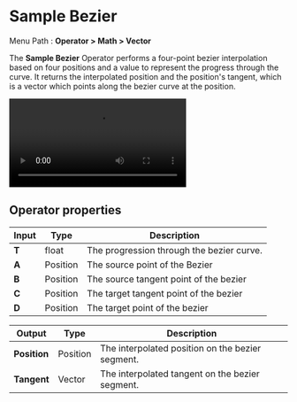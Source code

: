# Sample Bezier

Menu Path : **Operator > Math > Vector**

The **Sample Bezier** Operator performs a four-point bezier interpolation based on four positions and a value to represent the progress through the curve. It returns the interpolated position and the position's tangent, which is a vector which points along the bezier curve at the position.

<video src="Images/Operator-SampleBezierExample.mp4" title="Dynamic sampling process of a cubic Bézier curve, showing control points, interpolation, and the movement of a marker along the curve as the T parameter changes." width="320" height="auto" autoplay="true" loop="true" controls></video>

## Operator properties

| **Input** | **Type** | **Description**                           |
| --------- | -------- | ----------------------------------------- |
| **T**     | float    | The progression through the bezier curve. |
| **A**     | Position | The source point of the Bezier            |
| **B**     | Position | The source tangent point of the bezier    |
| **C**     | Position | The target tangent point of the bezier    |
| **D**     | Position | The target point of the bezier            |

| **Output**   | **Type** | **Description**                                  |
| ------------ | -------- | ------------------------------------------------ |
| **Position** | Position | The interpolated position on the bezier segment. |
| **Tangent**  | Vector   | The interpolated tangent on the bezier segment.  |
